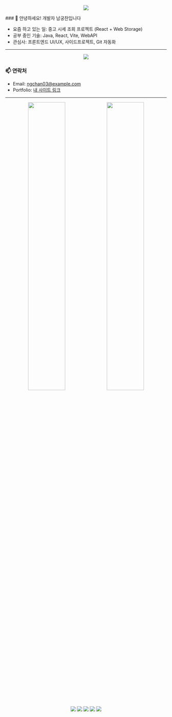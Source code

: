 <p align="center">
  <img src="https://readme-typing-svg.herokuapp.com?font=Fira+Code&size=28&pause=1000&color=F77209&center=true&vCenter=true&multiline=true&width=700&height=100&lines=Welcome+to+my+GitHub+Profile+💻" />
</p>
### 👋 안녕하세요! 개발자 남궁찬입니다 

-  요즘 하고 있는 일: 중고 시세 조회 프로젝트 (React + Web Storage)
-  공부 중인 기술: Java, React, Vite, WebAPI
-  관심사: 프론트엔드 UI/UX, 사이드프로젝트, Git 자동화

---
<p align="center">
  <img src="https://capsule-render.vercel.app/api?type=waving&color=0:EE7752,50:D5379B,100:23A6D5&height=180&section=header&text=Namgung%20Chan&fontSize=40&fontColor=ffffff&animation=fadeIn" />
</p>


### 📫 연락처
- Email: ngchan03@example.com
- Portfolio: [내 사이트 링크](https://emotion-diary-beta-lac.vercel.app/)

---


<p align="center">
  <img src="https://github-readme-stats.vercel.app/api?username=ngchan03&show_icons=true&theme=tokyonight" width="48%"/>
  <img src="https://github-readme-streak-stats.herokuapp.com?user=ngchan03&theme=tokyonight" width="48%"/>
</p>



<p align="center">
  <img src="https://img.shields.io/badge/Java-007396?style=for-the-badge&logo=java&logoColor=white"/>
  <img src="https://img.shields.io/badge/React-61DAFB?style=for-the-badge&logo=react&logoColor=black"/>
  <img src="https://img.shields.io/badge/Vite-646CFF?style=for-the-badge&logo=vite&logoColor=white"/>
  <img src="https://img.shields.io/badge/Git-F05032?style=for-the-badge&logo=git&logoColor=white"/>
  <img src="https://img.shields.io/badge/CSS3-1572B6?style=for-the-badge&logo=css3&logoColor=white"/>
</p>

